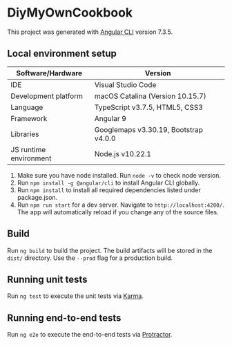 # DiyMyOwnCookbook

This project was generated with [Angular CLI](https://github.com/angular/angular-cli) version 7.3.5.

## Local environment setup

| Software/Hardware | Version |
| ------ | ------ |
| IDE | Visual Studio Code |
| Development platform | macOS Catalina (Version 10.15.7)|
| Language | TypeScript v3.7.5, HTML5, CSS3 |
| Framework | Angular 9|
| Libraries | Googlemaps v3.30.19, Bootstrap v4.0.0|
| JS runtime environment | Node.js v10.22.1 |

1. Make sure you have node installed. Run `node -v` to check node version.
2. Run `npm install -g @angular/cli` to install Angular CLI globally.
3. Run `npm install` to install all required dependencies listed under package.json. 
4. Run `npm run start` for a dev server. Navigate to `http://localhost:4200/`. The app will automatically reload if you change any of the source files. 

## Build

Run `ng build` to build the project. The build artifacts will be stored in the `dist/` directory. Use the `--prod` flag for a production build.

## Running unit tests

Run `ng test` to execute the unit tests via [Karma](https://karma-runner.github.io).

## Running end-to-end tests

Run `ng e2e` to execute the end-to-end tests via [Protractor](http://www.protractortest.org/).

